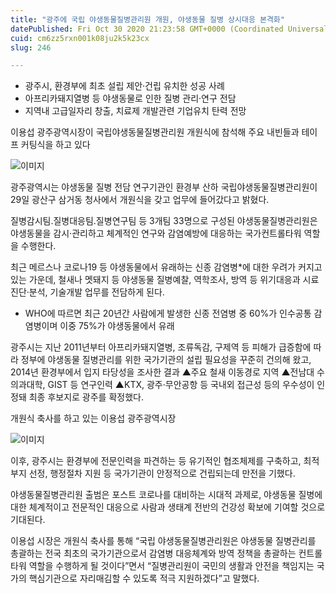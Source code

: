 ```yaml
---
title: "광주에 국립 야생동물질병관리원 개원, 야생동물 질병 상시대응 본격화"
datePublished: Fri Oct 30 2020 21:23:58 GMT+0000 (Coordinated Universal Time)
cuid: cm6zz5rxn001k08ju2k5k23cx
slug: 246

---
```



- 광주시, 환경부에 최초 설립 제안·건립 유치한 성공 사례
- 아프리카돼지열병 등 야생동물로 인한 질병 관리·연구 전담
- 지역내 고급일자리 창출, 치료제 개발관련 기업유치 탄력 전망

이용섭 광주광역시장이 국립야생동물질병관리원 개원식에 참석해 주요 내빈들과 테이프 커팅식을 하고 있다

![이미지](https://cdn.hashnode.com/res/hashnode/image/upload/v1739247671722/272540a0-06bf-4b2b-8ebf-fc0ecc2a2912.jpeg)

광주광역시는 야생동물 질병 전담 연구기관인 환경부 산하 국립야생동물질병관리원이 29일 광산구 삼거동 청사에서 개원식을 갖고 업무에 들어갔다고 밝혔다.

질병감시팀․질병대응팀․질병연구팀 등 3개팀 33명으로 구성된 야생동물질병관리원은 야생동물을 감시·관리하고 체계적인 연구와 감염예방에 대응하는 국가컨트롤타워 역할을 수행한다.

최근 메르스나 코로나19 등 야생동물에서 유래하는 신종 감염병*에 대한 우려가 커지고 있는 가운데, 철새나 멧돼지 등 야생동물 질병예찰, 역학조사, 방역 등 위기대응과 시료 진단·분석, 기술개발 업무를 전담하게 된다.

* WHO에 따르면 최근 20년간 사람에게 발생한 신종 전염병 중 60%가 인수공통 감염병이며 이중 75%가 야생동물에서 유래

광주시는 지난 2011년부터 아프리카돼지열병, 조류독감, 구제역 등 피해가 급증함에 따라 정부에 야생동물 질병관리를 위한 국가기관의 설립 필요성을 꾸준히 건의해 왔고, 2014년 환경부에서 입지 타당성을 조사한 결과 ▲주요 철새 이동경로 지역 ▲전남대 수의과대학, GIST 등 연구인력 ▲KTX, 광주·무안공항 등 국내외 접근성 등의 우수성이 인정돼 최종 후보지로 광주를 확정했다.

개원식 축사를 하고 있는 이용섭 광주광역시장

![이미지](https://cdn.hashnode.com/res/hashnode/image/upload/v1739247674438/ce7832f9-1854-4394-a5f8-03909effbd05.jpeg)

이후, 광주시는 환경부에 전문인력을 파견하는 등 유기적인 협조체제를 구축하고, 최적 부지 선정, 행정절차 지원 등 국가기관이 안정적으로 건립되는데 만전을 기했다.

야생동물질병관리원 출범은 포스트 코로나를 대비하는 시대적 과제로, 야생동물 질병에 대한 체계적이고 전문적인 대응으로 사람과 생태계 전반의 건강성 확보에 기여할 것으로 기대된다.

이용섭 시장은 개원식 축사를 통해 “국립 야생동물질병관리원은 야생동물 질병관리를 총괄하는 전국 최초의 국가기관으로서 감염병 대응체계와 방역 정책을 총괄하는 컨트롤타워 역할을 수행하게 될 것이다”면서 “질병관리원이 국민의 생활과 안전을 책임지는 국가의 핵심기관으로 자리매김할 수 있도록 적극 지원하겠다”고 말했다.
